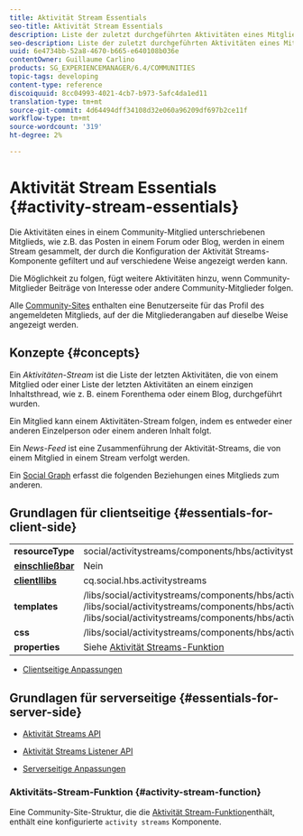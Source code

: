 ```yaml
---
title: Aktivität Stream Essentials
seo-title: Aktivität Stream Essentials
description: Liste der zuletzt durchgeführten Aktivitäten eines Mitglieds oder einer Liste der letzten Aktivitäten in einem einzigen Inhaltsthread
seo-description: Liste der zuletzt durchgeführten Aktivitäten eines Mitglieds oder einer Liste der letzten Aktivitäten in einem einzigen Inhaltsthread
uuid: 6e4734bb-52a8-4670-b665-e640108b036e
contentOwner: Guillaume Carlino
products: SG_EXPERIENCEMANAGER/6.4/COMMUNITIES
topic-tags: developing
content-type: reference
discoiquuid: 8cc04993-4021-4cb7-b973-5afc4da1ed11
translation-type: tm+mt
source-git-commit: 4d64494dff34108d32e060a96209df697b2ce11f
workflow-type: tm+mt
source-wordcount: '319'
ht-degree: 2%

---
```



# Aktivität Stream Essentials {#activity-stream-essentials}

Die Aktivitäten eines in einem Community-Mitglied unterschriebenen Mitglieds, wie z.B. das Posten in einem Forum oder Blog, werden in einem Stream gesammelt, der durch die Konfiguration der Aktivität Streams-Komponente gefiltert und auf verschiedene Weise angezeigt werden kann.

Die Möglichkeit zu folgen, fügt weitere Aktivitäten hinzu, wenn Community-Mitglieder Beiträge von Interesse oder andere Community-Mitglieder folgen.

Alle [Community-Sites](overview.md#communitiessites) enthalten eine Benutzerseite für das Profil des angemeldeten Mitglieds, auf der die Mitgliederangaben auf dieselbe Weise angezeigt werden.

## Konzepte {#concepts}

Ein *Aktivitäten-Stream* ist die Liste der letzten Aktivitäten, die von einem Mitglied oder einer Liste der letzten Aktivitäten an einem einzigen Inhaltsthread, wie z. B. einem Forenthema oder einem Blog, durchgeführt wurden.

Ein Mitglied kann einem Aktivitäten-Stream folgen, indem es entweder einer anderen Einzelperson oder einem anderen Inhalt folgt.

Ein *News-Feed* ist eine Zusammenführung der Aktivität-Streams, die von einem Mitglied in einem Stream verfolgt werden.

Ein [Social Graph](essentials-socialgraph.md) erfasst die folgenden Beziehungen eines Mitglieds zum anderen.

## Grundlagen für clientseitige {#essentials-for-client-side}

<table> 
 <tbody>
  <tr>
   <td> <strong>resourceType</strong></td> 
   <td>social/activitystreams/components/hbs/activitystreams</td> 
  </tr>
  <tr>
   <td> <a href="scf.md#add-or-include-a-communities-component"><strong>einschließbar</strong></a></td> 
   <td>Nein</td> 
  </tr>
  <tr>
   <td> <a href="clientlibs.md"><strong>clientllibs</strong></a></td> 
   <td>cq.social.hbs.activitystreams</td> 
  </tr>
  <tr>
   <td> <strong>templates</strong></td> 
   <td> /libs/social/activitystreams/components/hbs/activitystreams/activitystreams.hbs<br /> /libs/social/activitystreams/components/hbs/activitystreams/activity/activity-title.hbs<br /> /libs/social/activitystreams/components/hbs/activitystreams/activity/activity.hbs</td> 
  </tr>
  <tr>
   <td> <strong>css</strong></td> 
   <td> /libs/social/activitystreams/components/hbs/activitystreams/clientlibs/activitystreams.css</td> 
  </tr>
  <tr>
   <td><strong> properties</strong></td> 
   <td>Siehe <a href="activities.md">Aktivität Streams-Funktion</a></td> 
  </tr>
 </tbody>
</table>

* [Clientseitige Anpassungen](client-customize.md)

## Grundlagen für serverseitige {#essentials-for-server-side}

* [Aktivität Streams API](https://helpx.adobe.com/experience-manager/6-4/sites/developing/using/reference-materials/javadoc/com/adobe/cq/social/activitystreams/api/package-frame.html)

* [Aktivität Streams Listener API](https://helpx.adobe.com/experience-manager/6-4/sites/developing/using/reference-materials/javadoc/com/adobe/cq/social/activitystreams/listener/api/package-frame.html)

* [Serverseitige Anpassungen](server-customize.md)

### Aktivitäts-Stream-Funktion {#activity-stream-function}

Eine Community-Site-Struktur, die die [Aktivität Stream-Funktion](functions.md#activity-stream-function)enthält, enthält eine konfigurierte `activity streams` Komponente.
